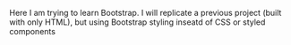 Here I am trying to learn Bootstrap. I will replicate a previous project (built with only HTML), but using Bootstrap styling inseatd of CSS or styled components